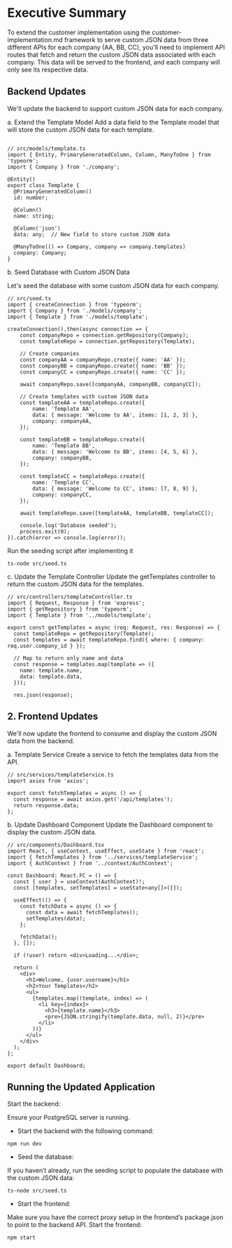 # Executive Summary

To extend the customer implementation using the customer-implementation.md framework to serve custom JSON data from three different APIs for each company (AA, BB, CC), you'll need to implement API routes that fetch and return the custom JSON data associated with each company. This data will be served to the frontend, and each company will only see its respective data.

## Backend Updates

We'll update the backend to support custom JSON data for each company.

a. Extend the Template Model
Add a data field to the Template model that will store the custom JSON data for each template.

```

// src/models/template.ts
import { Entity, PrimaryGeneratedColumn, Column, ManyToOne } from 'typeorm';
import { Company } from './company';

@Entity()
export class Template {
  @PrimaryGeneratedColumn()
  id: number;

  @Column()
  name: string;

  @Column('json')
  data: any;  // New field to store custom JSON data

  @ManyToOne(() => Company, company => company.templates)
  company: Company;
}

```

b. Seed Database with Custom JSON Data

Let's seed the database with some custom JSON data for each company.

```
// src/seed.ts
import { createConnection } from 'typeorm';
import { Company } from './models/company';
import { Template } from './models/template';

createConnection().then(async connection => {
    const companyRepo = connection.getRepository(Company);
    const templateRepo = connection.getRepository(Template);

    // Create companies
    const companyAA = companyRepo.create({ name: 'AA' });
    const companyBB = companyRepo.create({ name: 'BB' });
    const companyCC = companyRepo.create({ name: 'CC' });

    await companyRepo.save([companyAA, companyBB, companyCC]);

    // Create templates with custom JSON data
    const templateAA = templateRepo.create({
        name: 'Template AA',
        data: { message: 'Welcome to AA', items: [1, 2, 3] },
        company: companyAA,
    });

    const templateBB = templateRepo.create({
        name: 'Template BB',
        data: { message: 'Welcome to BB', items: [4, 5, 6] },
        company: companyBB,
    });

    const templateCC = templateRepo.create({
        name: 'Template CC',
        data: { message: 'Welcome to CC', items: [7, 8, 9] },
        company: companyCC,
    });

    await templateRepo.save([templateAA, templateBB, templateCC]);

    console.log('Database seeded');
    process.exit(0);
}).catch(error => console.log(error));

```

Run the seeding script after implementing it

```
ts-node src/seed.ts

```

c. Update the Template Controller
Update the getTemplates controller to return the custom JSON data for the templates.

```
// src/controllers/templateController.ts
import { Request, Response } from 'express';
import { getRepository } from 'typeorm';
import { Template } from '../models/template';

export const getTemplates = async (req: Request, res: Response) => {
  const templateRepo = getRepository(Template);
  const templates = await templateRepo.find({ where: { company: req.user.company_id } });
  
  // Map to return only name and data
  const response = templates.map(template => ({
    name: template.name,
    data: template.data,
  }));

  res.json(response);

```

## 2. Frontend Updates
We'll now update the frontend to consume and display the custom JSON data from the backend.

a. Template Service
Create a service to fetch the templates data from the API.

```
// src/services/templateService.ts
import axios from 'axios';

export const fetchTemplates = async () => {
  const response = await axios.get('/api/templates');
  return response.data;
};

``` 
b. Update Dashboard Component
Update the Dashboard component to display the custom JSON data.

```
// src/components/Dashboard.tsx
import React, { useContext, useEffect, useState } from 'react';
import { fetchTemplates } from '../services/templateService';
import { AuthContext } from '../context/AuthContext';

const Dashboard: React.FC = () => {
  const { user } = useContext(AuthContext)!;
  const [templates, setTemplates] = useState<any[]>([]);

  useEffect(() => {
    const fetchData = async () => {
      const data = await fetchTemplates();
      setTemplates(data);
    };

    fetchData();
  }, []);

  if (!user) return <div>Loading...</div>;

  return (
    <div>
      <h1>Welcome, {user.username}</h1>
      <h2>Your Templates</h2>
      <ul>
        {templates.map((template, index) => (
          <li key={index}>
            <h3>{template.name}</h3>
            <pre>{JSON.stringify(template.data, null, 2)}</pre>
          </li>
        ))}
      </ul>
    </div>
  );
};

export default Dashboard;

```

## Running the Updated Application
Start the backend:

Ensure your PostgreSQL server is running.

- Start the backend with the following command:

```
npm run dev

```
- Seed the database:

If you haven’t already, run the seeding script to populate the database with the custom JSON data:

```
ts-node src/seed.ts

```

- Start the frontend:

Make sure you have the correct proxy setup in the frontend’s package.json to point to the backend API.
Start the frontend:

```
npm start

```
